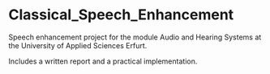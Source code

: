# Classical_Speech_Enhancement
Speech enhancement project for the module Audio and Hearing Systems at the University of Applied Sciences Erfurt.

Includes a written report and a practical implementation.
